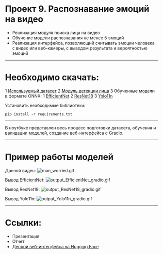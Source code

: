 # Проект 9. Распознавание эмоций на видео
- Реализация модуля поиска лица на видео
- Обучение модели распознавания не менее 5 эмоций
- Реализация интерфейса, позволяющий считывать эмоции
человека с видео или веб-камеры, с выводом результата и
вероятностью эмоций

-------

# Необходимо скачать:
1 [Используемый датасет](https://www.kaggle.com/datasets/msambare/fer2013)
2 [Модуль детекции лица](https://www.kaggle.com/datasets/gxy19980906/haarcascade-frontalface-defaultxml)
3 Обученные модели в формате ONNX:
1 [EfficientNet](https://drive.google.com/file/d/1c2GFy0UjyIkQpbvkjEu3ZQsTrHkHcCvQ/view?usp=sharing)
2 [ResNet18](https://drive.google.com/file/d/1A7_NSVuUtZTJ6gGbVY7zNp-JZjhTWoh9/view?usp=sharing)
3 [Yolo11n](https://drive.google.com/file/d/1_BQcdo4hRQWVVz2Y2YPhtLD2kwnugerW/view?usp=sharing)

Установить необходимые библиотеки:
```
pip install -r requirements.txt
```

-------

В ноутбуке представлен весь процесс подготовки датасета, обучения и валидации моделей, создание веб-интерфейса с Gradio.

-------
# Пример работы моделей

Данной видео:
![man_worried.gif](https://github.com/J1wZ/emotion_recognition/blob/main/gifs/man_worried.gif)

Вывод EfficientNet:
![output_EfficientNet_gradio.gif](https://github.com/J1wZ/emotion_recognition/blob/main/gifs/output_EfficientNet_gradio.gif)

Вывод ResNet18:
![output_ResNet18_gradio.gif](https://github.com/J1wZ/emotion_recognition/blob/main/gifs/output_ResNet18_gradio.gif)

Вывод Yolo11n:
![output_Yolo11n_gradio.gif](https://github.com/J1wZ/emotion_recognition/blob/main/gifs/output_Yolo11n_gradio.gif)

-----
# Ссылки:
- Презентация
- Отчет
- [Деплой веб-интерфейса на Hugging Face](https://huggingface.co/spaces/J1wZ/emotion_recognition)
